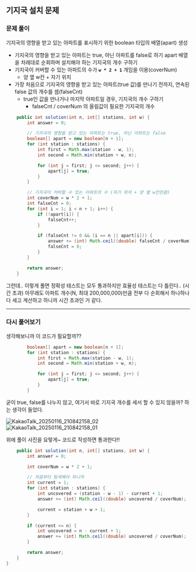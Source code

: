 ## 기지국 설치 문제

### 문제 풀이
기지국의 영향을 받고 있는 아파트를 표시하기 위한 boolean 타입의 배열(apart) 생성
- 기지국의 영향을 받고 있는 아파트는 true, 아닌 아파트를 false로 하기
apart 배열을 차례대로 순회하며 설치해야 하는 기지국의 개수 구하기
- 기지국이 커버할 수 있는 아파트의 수가 **`w * 2 + 1`** 개임을 이용(coverNum)
  - 양 옆 w칸 + 자기 위치
- 가장 처음으로 기지국의 영향을 받고 있는 아파트(true 값)를 만나기 전까지, 연속된 false 값의 개수를 셈(falseCnt)
  - true인 값을 만나거나 마지막 아파트일 경우, 기지국의 개수 구하기
    - falseCnt / coverNum 의 올림값이 필요한 기지국의 개수
```java
    public int solution(int n, int[] stations, int w) {
        int answer = 0;

        // 기지국의 영향을 받고 있는 아파트는 true, 아닌 아파트는 false
        boolean[] apart = new boolean[n + 1];
        for (int station : stations) {
            int first = Math.max(station - w, 1);
            int second = Math.min(station + w, n);

            for (int j = first; j <= second; j++) {
                apart[j] = true;
            }
        }

        // 기지국이 커버할 수 있는 아파트의 수 (자기 위치 + 양 옆 w칸만큼)
        int coverNum = w * 2 + 1;
        int falseCnt = 0;
        for (int i = 1; i < n + 1; i++) {
            if (!apart[i]) {
                falseCnt++;
            }

            if (falseCnt != 0 && (i == n || apart[i])) {
                answer += (int) Math.ceil((double) falseCnt / coverNum);
                falseCnt = 0;
            }
        }

        return answer;
    }
```

그런데.. 이렇게 풀면 정확성 테스트는 모두 통과하지만 효율성 테스트는 다 틀린다.. (시간 초과)
아무래도 아파트 개수(N, 최대 200,000,000)만큼 전부 다 순회해서 하나하나 다 세고 계산하고 하니까 시간 초과인 거 같다.

---
### 다시 풀어보기
생각해보니까 이 코드가 필요할까?? 
```java
        boolean[] apart = new boolean[n + 1];
        for (int station : stations) {
            int first = Math.max(station - w, 1);
            int second = Math.min(station + w, n);

            for (int j = first; j <= second; j++) {
                apart[j] = true;
            }
        }
```
굳이 true, false를 나누지 않고, 여기서 바로 기지국 개수를 세서 할 수 있지 않을까? 하는 생각이 들었다.

![KakaoTalk_20250116_210842158_02](https://github.com/user-attachments/assets/7627e295-134a-4c68-9aa3-38099a45474f)
![KakaoTalk_20250116_210842158_01](https://github.com/user-attachments/assets/0d386546-27c2-450b-be18-8d25b7db1bc3)


위에 풀이 사진을 요렇게~ 코드로 작성하면 통과한다!!
```java
    public int solution(int n, int[] stations, int w) {
        int answer = 0;

        int coverNum = w * 2 + 1;

        // 처음부터 탐색해야 하니까
        int current = 1;
        for (int station : stations) {
            int uncovered = (station - w - 1) - current + 1;
            answer += (int) Math.ceil((double) uncovered / coverNum);

            current = station + w + 1;
        }

        if (current <= n) {
            int uncovered = n - current + 1;
            answer += (int) Math.ceil((double) uncovered / coverNum);
        }

        return answer;
    }
}
```
